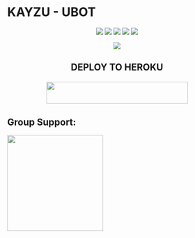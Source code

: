 #     KAYZU  -  UBOT



</p>
<p align="center">
    <a href="https://github.com/Kayzyu/Kayzu-Ubot"> <img src="https://img.shields.io/github/repo-size/noob-kittu/YoneRobot?color=orange&logo=github&logoColor=green&style=for-the-badge" /></a>
    <a href="https://github.com/Kayzyu/Kayzu-Ubot/commits"> <img src="https://img.shields.io/github/last-commit/noob-kittu/YoneRobot?color=blue&logo=github&logoColor=green&style=for-the-badge" /></a>
    <a href="https://github.com/Kayzyu/Kayzu-Ubot/issues"> <img src="https://img.shields.io/github/issues/noob-kittu/YoneRobot?color=blueviolet&logo=github&logoColor=green&style=for-the-badge" /></a>
    <a href="https://github.com/Kayzyu/Kayzu-Ubot/network/members"> <img src="https://img.shields.io/github/forks/noob-kittu/YoneRobot?color=red&logo=github&logoColor=green&style=for-the-badge" /></a>  
    <a href="https://pypi.org/project/Telethon/"> <img src="https://img.shields.io/pypi/v/telethon?color=yellow&label=telethon&logo=python&logoColor=green&style=for-the-badge" /></a>
</p>

<p align="center">
  <img src="https://telegra.ph/file/400c6979726832506c98f.jpg">
</p>

## <p align="center">DEPLOY TO HEROKU</p>

<p align="center"><a href="https://heroku.com/deploy?template=https://github.com/Kayzyu/Kayzu-Ubot">
  <img src="https://img.shields.io/badge/Deploy%20To%20Heroku-aqua?style=flat&logo=heroku" width="325" height="50.100" /></a></p>



## Group Support:

   <a href="https://t.me/kayzyuuuu"><img src="https://img.shields.io/badge/Group%20Support%3F-yes-green?&style=flat-square?&logo=telegram" width=220px></a></p>


